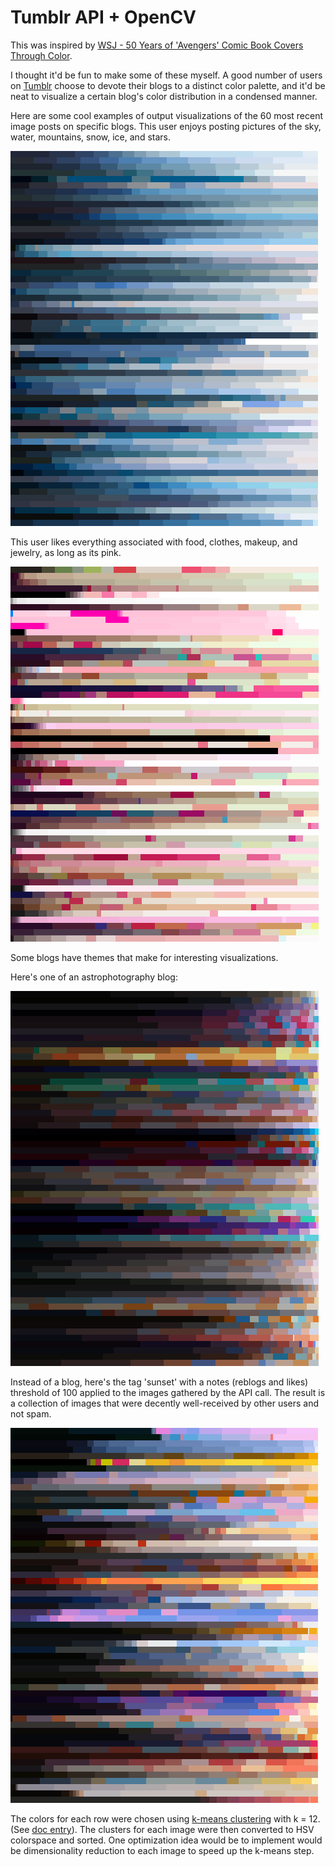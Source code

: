 # Tumblr API + OpenCV

This was inspired by [WSJ - 50 Years of 'Avengers' Comic Book Covers Through Color](http://graphics.wsj.com/avengers/). 

I thought it'd be fun to make some of these myself. A good number of users on [Tumblr](http://tumblr.com) choose to devote their blogs to a distinct color palette, and it'd be neat to visualize a certain blog's color distribution in a condensed manner.

Here are some cool examples of output visualizations of the 60 most recent image posts on specific blogs.
This user enjoys posting pictures of the sky, water, mountains, snow, ice, and stars. 

![alt tag](https://github.com/sjaoudi/tumblr-color/blob/master/build/Debug/examples/blue.png)

This user likes everything associated with food, clothes, makeup, and jewelry, as long as its pink.

![alt tag](https://github.com/sjaoudi/tumblr-color/blob/master/build/Debug/examples/pink.png)

Some blogs have themes that make for interesting visualizations. 

Here's one of an astrophotography blog:

![alt tag](https://github.com/sjaoudi/tumblr-color/blob/master/build/Debug/examples/astro.png)

Instead of a blog, here's the tag 'sunset' with a notes (reblogs and likes) threshold of 100 applied to the images gathered by the API call. The result is a collection of images that were decently well-received by other users and not spam.

![alt tag](https://github.com/sjaoudi/tumblr-color/blob/master/build/Debug/examples/sunset.png)

The colors for each row were chosen using [k-means clustering](https://en.wikipedia.org/wiki/K-means_clustering) with k = 12. (See [doc entry](http://docs.opencv.org/2.4/modules/core/doc/clustering.html#kmeans)). The clusters for each image were then converted to HSV colorspace and sorted. One optimization idea would be to implement would be dimensionality reduction to each image to speed up the k-means step.
